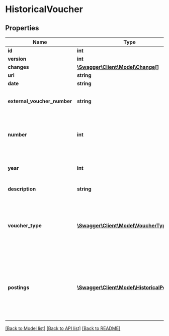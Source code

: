 # HistoricalVoucher

## Properties
Name | Type | Description | Notes
------------ | ------------- | ------------- | -------------
**id** | **int** |  | [optional] 
**version** | **int** |  | [optional] 
**changes** | [**\Swagger\Client\Model\Change[]**](Change.md) |  | [optional] 
**url** | **string** |  | [optional] 
**date** | **string** | The voucher date. | 
**external_voucher_number** | **string** | External voucher number. This is the voucher number in the historical system. | 
**number** | **int** | The voucher number generated by Tripletex. System generated number that cannot be changed. | [optional] 
**year** | **int** | Voucher year. System generated number that cannot be changed. | [optional] 
**description** | **string** | The voucher description. | 
**voucher_type** | [**\Swagger\Client\Model\VoucherType**](VoucherType.md) | Voucher type. Optional. Must not be of type &#39;Utgående faktura&#39; (&#39;Outgoing Invoice&#39;) on new vouchers, instead use voucherType&#x3D;null or use the Invoice endpoint. | [optional] 
**postings** | [**\Swagger\Client\Model\HistoricalPosting[]**](HistoricalPosting.md) | The list of postings of the voucher. In postings, these fields must be provided: date, account, currency, amount, amountBasis, amountVat, amountCurrency, amountBasisCurrency. | 

[[Back to Model list]](../README.md#documentation-for-models) [[Back to API list]](../README.md#documentation-for-api-endpoints) [[Back to README]](../README.md)


